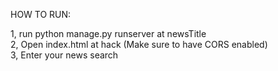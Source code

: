 HOW TO RUN:

1, run python manage.py runserver at newsTitle <br />
2, Open index.html at hack (Make sure to have CORS enabled) <br />
3, Enter your news search <br />
